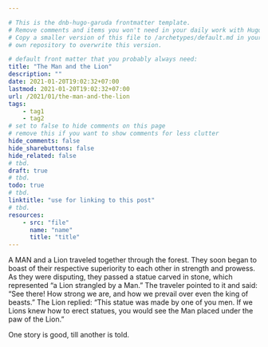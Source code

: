 ```yaml
---

# This is the dnb-hugo-garuda frontmatter template. 
# Remove comments and items you won't need in your daily work with Hugo.
# Copy a smaller version of this file to /archetypes/default.md in your
# own repository to overwrite this version.

# default front matter that you probably always need:
title: "The Man and the Lion"
description: ""
date: 2021-01-20T19:02:32+07:00
lastmod: 2021-01-20T19:02:32+07:00
url: /2021/01/the-man-and-the-lion
tags:
    - tag1
    - tag2
# set to false to hide comments on this page
# remove this if you want to show comments for less clutter
hide_comments: false
hide_sharebuttons: false
hide_related: false
# tbd.
draft: true
# tbd.
todo: true
# tbd.
linktitle: "use for linking to this post"
# tbd.
resources:
    - src: "file"
      name: "name"
      title: "title"
---
```

A MAN and a Lion traveled together through the forest. They soon began to boast of their respective superiority to each other in strength and prowess. As they were disputing, they passed a statue carved in stone, which represented “a Lion strangled by a Man.” The traveler pointed to it and said: “See there! How strong we are, and how we prevail over even the king of beasts.” The Lion replied: “This statue was made by one of you men. If we Lions knew how to erect statues, you would see the Man placed under the paw of the Lion.”

One story is good, till another is told.
